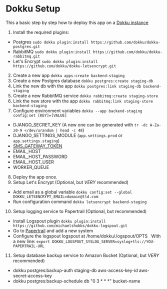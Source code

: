 # Dokku Setup

This a basic step by step how to deploy this app on a [Dokku instance](https://github.com/dokku/dokku)

1. Install the required plugins:
 - Postgres `sudo dokku plugin:install https://github.com/dokku/dokku-postgres.git`
 - RabbitMQ `sudo dokku plugin:install https://github.com/dokku/dokku-rabbitmq.git`
 - Let's Encrypt `sudo dokku plugin:install https://github.com/dokku/dokku-letsencrypt.git`
2. Create a new app `dokku apps:create backend-staging`
3. Create a new Postgres database `dokku postgres:create staging-db`
4. Link the new db with the app `dokku postgres:link staging-db backend-staging`
5. Create a new RabbitMQ service `dokku rabbitmq:create staging-store`
6. Link the new store with the app `dokku rabbitmq:link staging-store backend-staging`
7. Configure environment variables `dokku --app backend-staging config:set [KEY]=[VALUE]`
 - DJANGO_SECRET_KEY (A new one can be generated with `tr -dc A-Za-z0-9 </dev/urandom | head -c 48`)
 - DJANGO_SETTINGS_MODULE (`app.settings.prod` or `app.settings.staging`)
 - [SMS_GATEWAY_TOKEN](https://smsgateway.me/admin/users/login#signup)
 - EMAIL_HOST
 - EMAIL_HOST_PASSWORD
 - EMAIL_HOST_USER
 - WORKER_QUEUE
8. Deploy the app once.
9. Setup Let's Encrypt (Optional, but *VERY* recommended)
 - Add email as a global variable `dokku config:set --global DOKKU_LETSENCRYPT_EMAIL=domain@tld.com`
 - Run configuration command `dokku letsencrypt backend-staging`
10. Setup logging service to Papertrail (Optional, but recommended)
 - Install Logspout plugin `dokku plugin:install https://github.com/michaelshobbs/dokku-logspout.git`
 - Go to [Papertrail](https://papertrailapp.com/) and add a new system
 - Configure the logspout logspout at /home/dokku/.logspout/OPTS
   With a new line: `export DOKKU_LOGSPOUT_SYSLOG_SERVER=syslog+tls://YOU-PAPERTRAIL-URL`
11. Setup database backup service to Amazon Bucket (Optional, but *VERY* recommended)
 - dokku postgres:backup-auth staging-db aws-access-key-id aws-secret-access-key
 - dokku postgres:backup-schedule db "0 3 * * *" bucket-name
